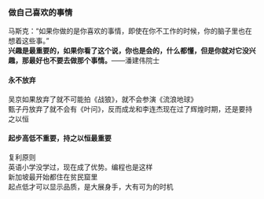 
### 做自己喜欢的事情
马斯克：“如果你做的是你喜欢的事情，即使在你不工作的时候，你的脑子里也在想着这些事。”  
**兴趣是最重要的，如果你看了这个说，你也是会的，什么都懂，但是你就对它没兴趣，那最好也不要去做那个事情。**——潘建伟院士    

#### 永不放弃
吴京如果放弃了就不可能拍《战狼》，就不会参演《流浪地球》  
甄子丹放弃了就不会有《叶问》，反而成龙和李连杰现在过了辉煌时期，还是要持之以恒  

#### 起步高低不重要，持之以恒最重要  
复利原则  
英语小学没学过，现在成了优势。编程也是这样  
新加坡最开始都住在贫民窟里  
起点低才可以显示品质，是大展身手，大有可为的时机  

